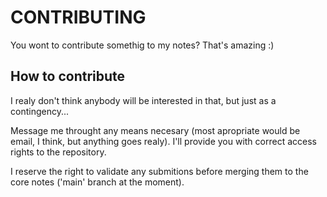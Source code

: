 # CONTRIBUTING

You wont to contribute somethig to my notes? That's amazing :)

## How to contribute

I realy don't think anybody will be interested in that, but just as a contingency...

Message me throught any means necesary (most apropriate would be email, I think, but anything goes realy). I'll provide you with correct access rights to the repository.

I reserve the right to validate any submitions before merging them to the core notes ('main' branch at the moment).